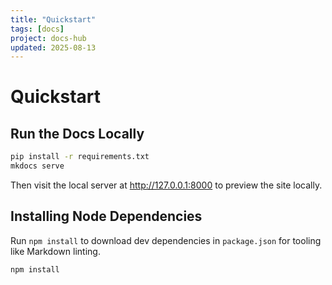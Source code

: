 ```yaml
---
title: "Quickstart"
tags: [docs]
project: docs-hub
updated: 2025-08-13
---
```


# Quickstart

## Run the Docs Locally

```bash
pip install -r requirements.txt
mkdocs serve
```

Then visit the local server at <http://127.0.0.1:8000> to preview the site locally.

## Installing Node Dependencies

Run `npm install` to download dev dependencies in `package.json` for tooling like Markdown linting.

```bash
npm install
```

